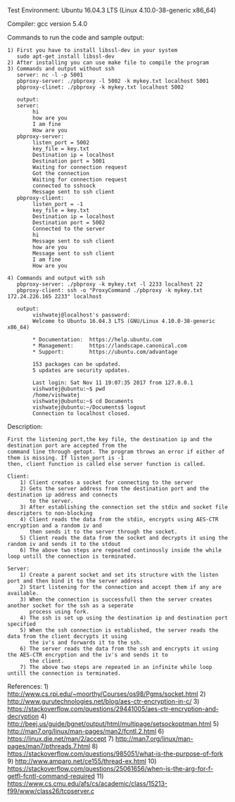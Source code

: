 Test Environment:
    Ubuntu 16.04.3 LTS (Linux 4.10.0-38-generic x86_64)

Compiler:
    gcc version 5.4.0

Commands to run the code and sample output:

    1) First you have to install libssl-dev in your system
       sudo apt-get install libssl-dev
    2) After installing you can use make file to compile the program
    3) Commands and output without ssh
       server: nc -l -p 5001
       pbproxy-server: ./pbproxy -l 5002 -k mykey.txt localhost 5001
       pbproxy-clinet: ./pbproxy -k mykey.txt localhost 5002

       output:
       server:
            hi
            how are you
            I am fine
            How are you
       pbproxy-server:
            listen_port = 5002
            key_file = key.txt
            Destination ip = localhost
            Destination port = 5001
            Waiting for connection request
            Got the connection
            Waiting for connection request
            connected to sshsock
            Message sent to ssh client
       pbproxy-client:
            listen_port = -1
            key_file = key.txt
            Destination ip = localhost
            Destination port = 5002
            Connected to the server
            hi
            Message sent to ssh client
            how are you
            Message sent to ssh client
            I am fine
            How are you

    4) Commands and output with ssh
       pbproxy-server: ./pbproxy -k mykey.txt -l 2233 localhost 22
       pbproxy-client: ssh -o "ProxyCommand ./pbproxy -k mykey.txt 172.24.226.165 2233" localhost

       output:
            vishwatej@localhost's password: 
            Welcome to Ubuntu 16.04.3 LTS (GNU/Linux 4.10.0-38-generic x86_64)

            * Documentation:  https://help.ubuntu.com
            * Management:     https://landscape.canonical.com
            * Support:        https://ubuntu.com/advantage

            153 packages can be updated.
            5 updates are security updates.

            Last login: Sat Nov 11 19:07:35 2017 from 127.0.0.1
            vishwatej@ubuntu:~$ pwd
            /home/vishwatej
            vishwatej@ubuntu:~$ cd Documents
            vishwatej@ubuntu:~/Documents$ logout
            Connection to localhost closed.

Description:

    First the listening port,the key file, the destination ip and the destination port are accepted from the 
    command line through getopt. The program throws an error if either of them is missing. If listen_port is -1
    then, client function is called else server function is called.

    Client:
        1) Client creates a socket for connecting to the server
        2) Gets the server address from the destination port and the destination ip address and connects
           to the server.
        3) After establishing the connection set the stdin and socket file descripters to non-blocking
        4) Client reads the data from the stdin, encrypts using AES-CTR encryption and a random iv and 
           then sends it to the server through the socket.
        5) Client reads the data from the socket and decrypts it using the random iv and sends it to the stdout
        6) The above two steps are repeated continously inside the while loop untill the connection is terminated.

    Server:
        1) Create a parent socket and set its structure with the listen port and then bind it to the server address
        2) Start listening for the connection and accept them if any are available.
        3) When the connection is successfull then the server creates another socket for the ssh as a seperate
           process using fork.
        4) The ssh is set up using the destination ip and destination port specified
        5) When the ssh connection is established, the server reads the data from the client decrypts it using
           the iv's and forwards it to the ssh.
        6) The server reads the data from the ssh and encrypts it using the AES-CTR encryption and the iv's and sends it to
           the client.
        7) The above two steps are repeated in an infinite while loop untill the connection is terminated.

References:
    1) http://www.cs.rpi.edu/~moorthy/Courses/os98/Pgms/socket.html
    2) http://www.gurutechnologies.net/blog/aes-ctr-encryption-in-c/
    3) https://stackoverflow.com/questions/29441005/aes-ctr-encryption-and-decryption
    4) http://beej.us/guide/bgnet/output/html/multipage/setsockoptman.html
    5) http://man7.org/linux/man-pages/man2/fcntl.2.html
    6) https://linux.die.net/man/2/accept
    7) http://man7.org/linux/man-pages/man7/pthreads.7.html
    8) https://stackoverflow.com/questions/985051/what-is-the-purpose-of-fork
    9) http://www.amparo.net/ce155/thread-ex.html
    10) https://stackoverflow.com/questions/25061656/when-is-the-arg-for-f-getfl-fcntl-command-required
    11) https://www.cs.cmu.edu/afs/cs/academic/class/15213-f99/www/class26/tcpserver.c